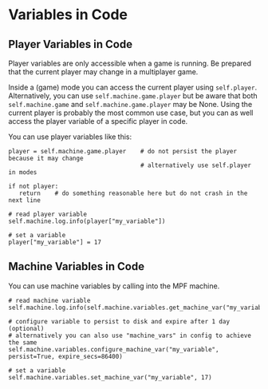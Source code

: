 # Variables in Code

## Player Variables in Code

Player variables are only accessible when a game is running. Be prepared that the current player may change in a multiplayer game.

Inside a (game) mode you can access the current player using `self.player`. Alternatively, you can use `self.machine.game.player` but be aware that both `self.machine.game` and `self.machine.game.player` may be None. Using the current player is probably the most common use case, but you can as well access the player variable of a specific player in code.

You can use player variables like this:

```
player = self.machine.game.player    # do not persist the player because it may change
                                     # alternatively use self.player in modes

if not player:
   return    # do something reasonable here but do not crash in the next line

# read player variable
self.machine.log.info(player["my_variable"])

# set a variable
player["my_variable"] = 17
```



## Machine Variables in Code

You can use machine variables by calling into the MPF machine.

```
# read machine variable
self.machine.log.info(self.machine.variables.get_machine_var("my_variable"))

# configure variable to persist to disk and expire after 1 day (optional)
# alternatively you can also use "machine_vars" in config to achieve the same
self.machine.variables.configure_machine_var("my_variable", persist=True, expire_secs=86400)

# set a variable
self.machine.variables.set_machine_var("my_variable", 17)
```

